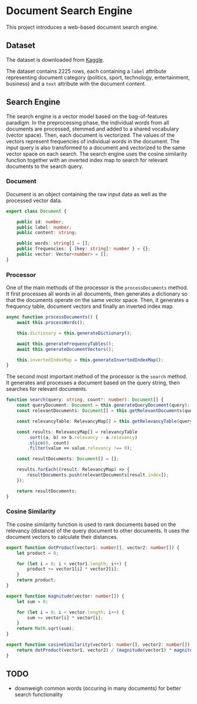 # Document Search Engine

This project introduces a web-based document search engine.

## Dataset
The dataset is downloaded from [Kaggle](https://www.kaggle.com/datasets/sunilthite/text-document-classification-dataset/data).

The dataset contains 2225 rows, each containing a `label` attribute representing document category (politics, sport, technology, entertainment, business) and a `text` attribute with the document content.

## Search Engine
The search engine is a vector model based on the bag-of-features paradigm. In the preprocessing phase, the individual words from all documents are processed, stemmed and added to a shared vocabulary (vector space). Then, each document is vectorized. The values of the vectors represent frequencies of individual words in the document. The input query is also transformed to a document and vectorized to the same vector space on each search. The search engine uses the cosine similarity function together with an inverted index map to search for relevant documents to the search query.

### Document
Document is an object containing the raw input data as well as the processed vector data.

```ts
export class Document {

    public id: number;
    public label: number;
    public content: string;

    public words: string[] = [];
    public frequencies: { [key: string]: number } = {};
    public vector: Vector<number> = [];
}
```

### Processor
One of the main methods of the processor is the `processDocuments` method. It first processes all words in all documents, then generates a dictionary so that the documents operate on the same vector space. Then, it generates a frequency table, document vectors and finally an inverted index map.
```ts
async function processDocuments() {
    await this.processWords();

    this.dictionary = this.generateDictionary();

    await this.generateFrequencyTables();
    await this.generateDocumentVectors();

    this.invertedIndexMap = this.generateInvertedIndexMap();
}
```

The second most important method of the processor is the `search` method. It generates and processes a document based on the query string, then searches for relevant documents.
```ts
function search(query: string, count?: number): Document[] {
    const queryDocument: Document = this.generateQueryDocument(query);
    const relevantDocuments: Document[] = this.getRelevantDocuments(queryDocument);

    const relevancyTable: RelevancyMap[] = this.getRelevancyTable(queryDocument, relevantDocuments);

    const results: RelevancyMap[] = relevancyTable
        .sort((a, b) => b.relevancy - a.relevancy)
        .slice(0, count)
        .filter(value => value.relevancy !== 0);

    const resultDocuments: Document[] = [];

    results.forEach((result: RelevancyMap) => {
        resultDocuments.push(relevantDocuments[result.index]);
    });

    return resultDocuments;
}
```

### Cosine Similarity
The cosine similarity function is used to rank documents based on the relevancy (distance) of the query document to other documents. It uses the document vectors to calculate their distances.

```ts
export function dotProduct(vector1: number[], vector2: number[]) {
    let product = 0;

    for (let i = 0; i < vector1.length; i++) {
        product += vector1[i] * vector2[i];
    }
    return product;
}

export function magnitude(vector: number[]) {
    let sum = 0;

    for (let i = 0; i < vector.length; i++) {
        sum += vector[i] * vector[i];
    }
    return Math.sqrt(sum);
}

export function cosineSimilarity(vector1: number[], vector2: number[]) {
    return dotProduct(vector1, vector2) / (magnitude(vector1) * magnitude(vector2));
}
```

## TODO
- downweigh common words (occuring in many documents) for better search functionality